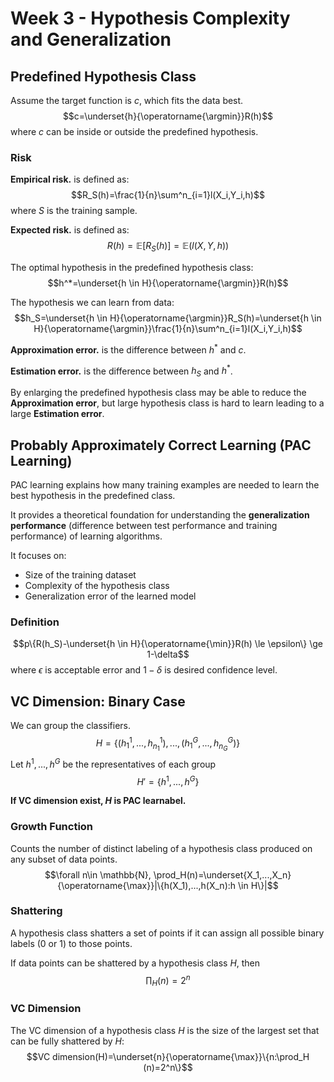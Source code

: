 # Week 3 - Hypothesis Complexity and Generalization

## Predefined Hypothesis Class
Assume the target function is $c$, which fits the data best.
$$c=\underset{h}{\operatorname{\argmin}}R(h)$$
where $c$ can be inside or outside the predefined hypothesis.

### Risk
**Empirical risk.** is defined as:
$$R_S(h)=\frac{1}{n}\sum^n_{i=1}l(X_i,Y_i,h)$$
where $S$ is the training sample.

**Expected risk.** is defined as:
$$R(h)=\mathbb{E}[R_S(h)]=\mathbb{E}(l(X,Y,h))$$

The optimal hypothesis in the predefined hypothesis class:
$$h^*=\underset{h \in H}{\operatorname{\argmin}}R(h)$$

The hypothesis we can learn from data:
$$h_S=\underset{h \in H}{\operatorname{\argmin}}R_S(h)=\underset{h \in H}{\operatorname{\argmin}}\frac{1}{n}\sum^n_{i=1}l(X_i,Y_i,h)$$

**Approximation error.** is the difference between $h^*$ and $c$.

**Estimation error.** is the difference between $h_S$ and $h^*$.

By enlarging the predefined hypothesis class may be able to reduce the **Approximation error**, but large hypothesis class is hard to learn leading to a large **Estimation error**.

## Probably Approximately Correct Learning (PAC Learning)

PAC learning explains how many training examples are needed to learn the best hypothesis in the predefined class.

It provides a theoretical foundation for understanding the **generalization performance** (difference between  test performance and training performance) of learning algorithms.

It focuses on:
- Size of the training dataset
- Complexity of the hypothesis class
- Generalization error of the learned model

### Definition
$$p\{R(h_S)-\underset{h \in H}{\operatorname{\min}}R(h) \le \epsilon\} \ge 1-\delta$$
where $\epsilon$ is acceptable error and $1-\delta$ is desired confidence level.

## VC Dimension: Binary Case

We can group the classifiers.
$$H=\{(h^1_1,...,h^1_{n_1}),...,(h^G_1,...,h^G_{n_G})\}$$
Let $h^1,...,h^G$ be the representatives of each group
$$H'=\{h^1,...,h^G\}$$ 

**If VC dimension exist, $H$ is PAC learnabel.**

### Growth Function
Counts the number of distinct labeling of a hypothesis class produced on any subset of data points.
$$\forall n\in \mathbb{N}, \prod_H(n)=\underset{X_1,...,X_n}{\operatorname{\max}}|\{h(X_1),...,h(X_n):h \in H\}|$$

### Shattering
A hypothesis class shatters a set of points if it can assign all possible binary labels (0 or 1) to those points.

If data points can be shattered by a hypothesis class $H$, then
$$\prod_H(n)=2^n$$

### VC Dimension
The VC dimension of a hypothesis class $H$ is the size of the largest set that can be fully shattered by $H$:
$$VC dimension(H)=\underset{n}{\operatorname{\max}}\{n:\prod_H (n)=2^n\}$$